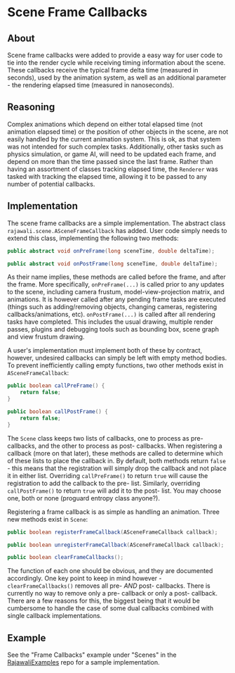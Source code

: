 # Scene Frame Callbacks

## About
Scene frame callbacks were added to provide a easy way for user code to tie into the render cycle while receiving timing information about the scene. These callbacks receive the typical frame delta time (measured in seconds), used by the animation system, as well as an additional parameter - the rendering elapsed time (measured in nanoseconds).

## Reasoning
Complex animations which depend on either total elapsed time (not animation elapsed time) or the position of other objects in the scene, are not easily handled by the current animation system. This is ok, as that system was not intended for such complex tasks. Additionally, other tasks such as physics simulation, or game AI, will need to be updated each frame, and depend on more than the time passed since the last frame. Rather than having an assortment of classes tracking elapsed time, the `Renderer` was tasked with tracking the elapsed time, allowing it to be passed to any number of potential callbacks.

## Implementation
The scene frame callbacks are a simple implementation. The abstract class `rajawali.scene.ASceneFrameCallback` has added. User code simply needs to extend this class, implementing the following two methods:

```java
public abstract void onPreFrame(long sceneTime, double deltaTime);

public abstract void onPostFrame(long sceneTime, double deltaTime);
```

As their name implies, these methods are called before the frame, and after the frame. More specifically, `onPreFrame(...)` is called prior to any updates to the scene, including camera frustum, model-view-projection matrix, and animations. It is however called after any pending frame tasks are executed (things such as adding/removing objects, changing cameras, registering callbacks/animations, etc). `onPostFrame(...)` is called after all rendering tasks have completed. This includes the usual drawing, multiple render passes, plugins and debugging tools such as bounding box, scene graph and view frustum drawing.

A user's implementation must implement both of these by contract, however, undesired callbacks can simply be left with empty method bodies. To prevent inefficiently calling empty functions, two other methods exist in `ASceneFrameCallback`:

```java
public boolean callPreFrame() {
    return false;
}

public boolean callPostFrame() {
    return false;
}
```

The `Scene` class keeps two lists of callbacks, one to process as pre- callbacks, and the other to process as post- callbacks. When registering a callback (more on that later), these methods are called to determine which of these lists to place the callback in. By default, both methods return `false` - this means that the registration will simply drop the callback and not place it in either list. Overriding `callPreFrame()` to return `true` will cause the registration to add the callback to the pre- list. Similarly, overriding `callPostFrame()` to return `true` will add it to the post- list. You may choose one, both or none (proguard entropy class anyone?).

Registering a frame callback is as simple as handling an animation. Three new methods exist in `Scene`:

```java
public boolean registerFrameCallback(ASceneFrameCallback callback);

public boolean unregisterFrameCallback(ASceneFrameCallback callback);

public boolean clearFrameCallbacks();
```

The function of each one should be obvious, and they are documented accordingly. One key point to keep in mind however - `clearFrameCallbacks()` removes all pre- *AND* post- callbacks. There is currently no way to remove only a pre- callback or only a post- callback. There are a few reasons for this, the biggest being that it would be cumbersome to handle the case of some dual callbacks combined with single callback implementations.

## Example

See the "Frame Callbacks" example under "Scenes" in the [RajawaliExamples](https://github.com/Rajawali/RajawaliExamples/blob/master/examples/src/main/java/com/monyetmabuk/rajawali/tutorials/examples/scene/SceneFrameCallbackFragment.java) repo for a sample implementation.